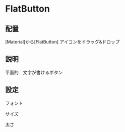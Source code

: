 # FlatButton

## 配置

[Material]から[FlatButton]  アイコンをドラッグ&ドロップ

## 説明

平面的　文字が書けるボタン

## 設定

フォント

サイズ

太さ